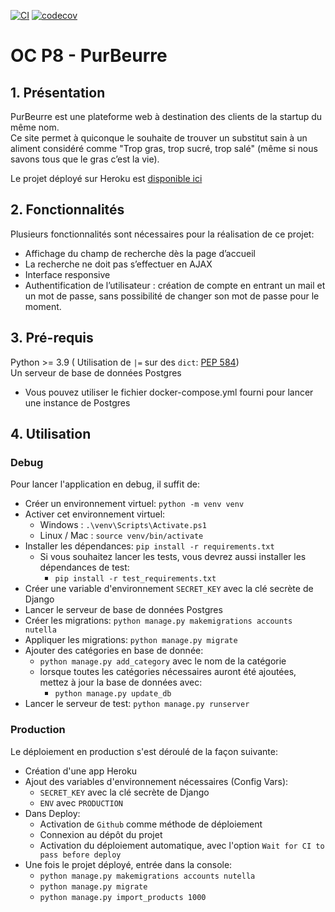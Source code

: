 [![CI](https://github.com/SebGoliot/oc_p8-purbeurre/actions/workflows/main.yml/badge.svg)](https://github.com/SebGoliot/oc_p8-purbeurre/actions/workflows/main.yml)
[![codecov](https://codecov.io/gh/SebGoliot/oc_p8-purbeurre/branch/main/graph/badge.svg?token=I6ZNSERW7R)](https://codecov.io/gh/SebGoliot/oc_p8-purbeurre)

# OC P8 - PurBeurre
## 1. Présentation
PurBeurre est une plateforme web à destination des clients de la startup du même nom.  
Ce site permet à quiconque le souhaite de trouver un substitut sain à un aliment considéré comme "Trop gras, trop sucré, trop salé" (même si nous savons tous que le gras c’est la vie).

Le projet déployé sur Heroku est [disponible ici](https://nutella-pur-beurre.herokuapp.com)

## 2. Fonctionnalités
Plusieurs fonctionnalités sont nécessaires pour la réalisation de ce projet:
- Affichage du champ de recherche dès la page d’accueil
- La recherche ne doit pas s’effectuer en AJAX
- Interface responsive
- Authentification de l’utilisateur : création de compte en entrant un mail et un mot de passe, sans possibilité de changer son mot de passe pour le moment.

## 3. Pré-requis
Python >= 3.9 (
    Utilisation de `|=` sur des `dict`: 
    [PEP 584](https://www.python.org/dev/peps/pep-0584/))  
Un serveur de base de données Postgres  
- Vous pouvez utiliser le fichier docker-compose.yml fourni pour lancer une instance de Postgres

## 4. Utilisation

### Debug
Pour lancer l'application en debug, il suffit de:
- Créer un environnement virtuel: `python -m venv venv`
- Activer cet environnement virtuel:
    - Windows : `.\venv\Scripts\Activate.ps1`
    - Linux / Mac : `source venv/bin/activate`
- Installer les dépendances: `pip install -r requirements.txt`
    - Si vous souhaitez lancer les tests, vous devrez aussi installer les dépendances de test:  
      - `pip install -r test_requirements.txt`
- Créer une variable d'environnement `SECRET_KEY` avec la clé secrète de Django
- Lancer le serveur de base de données Postgres
- Créer les migrations: `python manage.py makemigrations accounts nutella`
- Appliquer les migrations: `python manage.py migrate`
- Ajouter des catégories en base de donnée:
    - `python manage.py add_category` avec le nom de la catégorie
    - lorsque toutes les catégories nécessaires auront été ajoutées, mettez à jour la base de données avec:
        - `python manage.py update_db`
- Lancer le serveur de test: `python manage.py runserver`


### Production
Le déploiement en production s'est déroulé de la façon suivante:
- Création d'une app Heroku
- Ajout des variables d'environnement nécessaires (Config Vars):
    - `SECRET_KEY` avec la clé secrète de Django
    - `ENV` avec `PRODUCTION`
- Dans Deploy:
    - Activation de `Github` comme méthode de déploiement
    - Connexion au dépôt du projet
    - Activation du déploiement automatique, avec l'option `Wait for CI to pass before deploy`
- Une fois le projet déployé, entrée dans la console:
    - `python manage.py makemigrations accounts nutella`
    - `python manage.py migrate`
    - `python manage.py import_products 1000`
